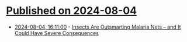 # [Published on 2024-08-04](index.md)

* [2024-08-04, 16:11:00](https://soylentnews.org/article.pl?sid=24/08/03/1643202&from=rss) - [Insects Are Outsmarting Malaria Nets – and It Could Have Severe Consequences](https://soylentnews.org/article.pl?sid=24/08/03/1643202&from=rss)
